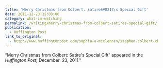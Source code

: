 ```yaml
---
title: 'Merry Christmas from Colbert: Satire&#8217;s Special Gift'
date: 2011-12-23 12:00:00
category: what-im-watching
permalink: /writing/merry-christmas-from-colbert-satires-special-gift/
publication:
  - Huffington Post
link_to_original:
  - http://www.huffingtonpost.com/sophia-a-mcclennen/stephen-colbert-christmas_b_1161217.html
---
```

“Merry Christmas from Colbert: Satire's Special Gift” appeared in the <em>Huffington Post,</em> December  23, 2011."
